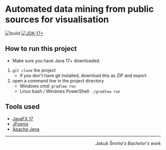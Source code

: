 # Automated data mining from public sources for visualisation

![build](https://github.com/Doomshade/DataMining/actions/workflows/gradle.yml/badge.svg)
[![JDK-17+](https://upload.wikimedia.org/wikipedia/commons/b/bd/Blue_JDK_17%2B_Shield_Badge.svg)](https://adoptium.net)

## How to run this project

- Make sure you have Java 17+ downloaded.

1. `git clone` the project
    - if you don't have git installed, download this as ZIP and export
2. open a command line in the project directory
    - Windows cmd: `gradlew run`
    - Linux bash / Windows PowerShell: `./gradlew run`

## Tools used

- [JavaFX 17](https://openjfx.io/)
- [JFoenix](https://github.com/sshahine/JFoenix)
- [Apache Jena](https://jena.apache.org/)

---
<div style="text-align: right;"><i>Jakub Šmrha's Bachelor's work</i></div>
